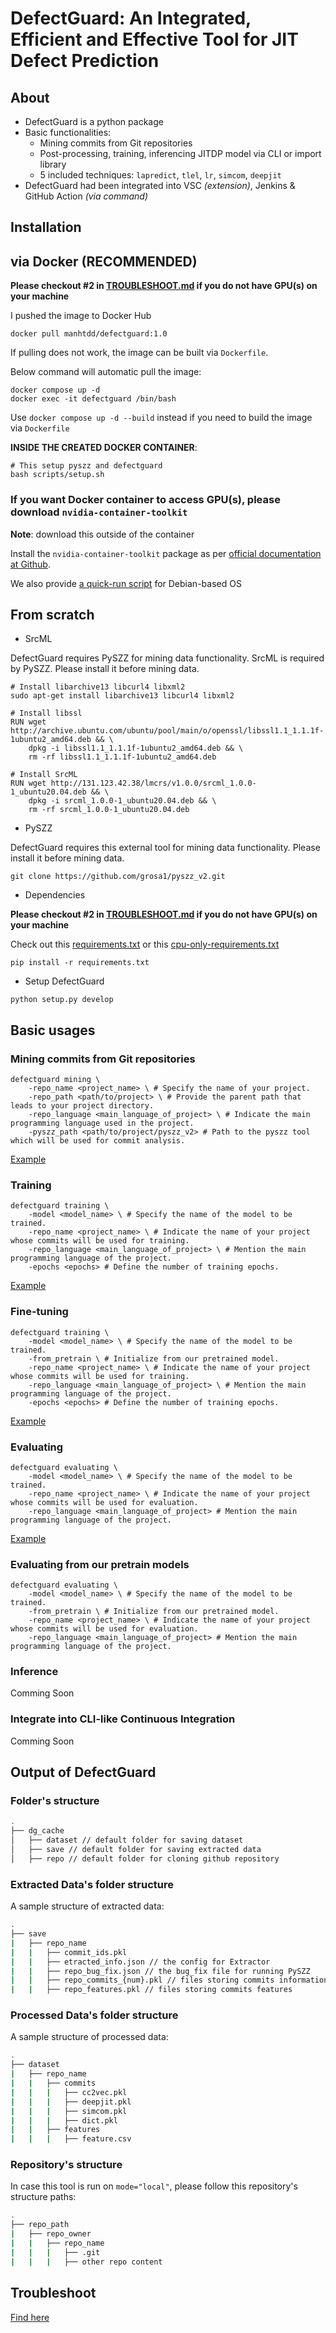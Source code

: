 # DefectGuard: An Integrated, Efficient and Effective Tool for JIT Defect Prediction

## About

- DefectGuard is a python package
- Basic functionalities:
  - Mining commits from Git repositories
  - Post-processing, training, inferencing JITDP model via CLI or import library
  - 5 included techniques: `lapredict`, `tlel`, `lr`, `simcom`, `deepjit`
- DefectGuard had been integrated into VSC _(extension)_, Jenkins & GitHub Action _(via command)_

## Installation

## via Docker (RECOMMENDED)

**Please checkout #2 in [TROUBLESHOOT.md](https://github.com/manhtdd/DefectGuard-the-Package/blob/main/TROUBLESHOOT.md) if you do not have GPU(s) on your machine**

I pushed the image to Docker Hub
```
docker pull manhtdd/defectguard:1.0
```
If pulling does not work, the image can be built via `Dockerfile`.

Below command will automatic pull the image:
```
docker compose up -d
docker exec -it defectguard /bin/bash
```
Use `docker compose up -d --build` instead if you need to build the image via `Dockerfile`

**INSIDE THE CREATED DOCKER CONTAINER**:

```
# This setup pyszz and defectguard
bash scripts/setup.sh
```

### If you want Docker container to access GPU(s), please download `nvidia-container-toolkit`

**Note**: download this outside of the container

Install the `nvidia-container-toolkit` package as per [official documentation at Github](https://github.com/NVIDIA/nvidia-docker).

We also provide [a quick-run script](https://github.com/manhtdd/DefectGuard-the-Package/blob/main/scripts/setup_nvidia_container_toolkit.sh) for Debian-based OS

## From scratch

- SrcML

DefectGuard requires PySZZ for mining data functionality. SrcML is required by PySZZ. Please install it before mining data.

```
# Install libarchive13 libcurl4 libxml2
sudo apt-get install libarchive13 libcurl4 libxml2

# Install libssl
RUN wget http://archive.ubuntu.com/ubuntu/pool/main/o/openssl/libssl1.1_1.1.1f-1ubuntu2_amd64.deb && \
    dpkg -i libssl1.1_1.1.1f-1ubuntu2_amd64.deb && \
    rm -rf libssl1.1_1.1.1f-1ubuntu2_amd64.deb

# Install SrcML
RUN wget http://131.123.42.38/lmcrs/v1.0.0/srcml_1.0.0-1_ubuntu20.04.deb && \
    dpkg -i srcml_1.0.0-1_ubuntu20.04.deb && \
    rm -rf srcml_1.0.0-1_ubuntu20.04.deb
```

- PySZZ

DefectGuard requires this external tool for mining data functionality. Please install it before mining data.

```
git clone https://github.com/grosa1/pyszz_v2.git
```

- Dependencies

**Please checkout #2 in [TROUBLESHOOT.md](https://github.com/manhtdd/DefectGuard-the-Package/blob/main/TROUBLESHOOT.md) if you do not have GPU(s) on your machine**

Check out this [requirements.txt](https://github.com/manhtdd/DefectGuard-the-Package/blob/main/requirements.txt) or this [cpu-only-requirements.txt](https://github.com/manhtdd/DefectGuard-the-Package/blob/main/cpu-only-requirements.txt)

```
pip install -r requirements.txt
```

- Setup DefectGuard

```
python setup.py develop
```

## Basic usages

### Mining commits from Git repositories

```
defectguard mining \
    -repo_name <project_name> \ # Specify the name of your project.
    -repo_path <path/to/project> \ # Provide the parent path that leads to your project directory.
    -repo_language <main_language_of_project> \ # Indicate the main programming language used in the project.
    -pyszz_path <path/to/project/pyszz_v2> # Path to the pyszz tool which will be used for commit analysis.
```

[Example](https://github.com/manhtdd/DefectGuard-the-Package/blob/main/scripts/test_mining.sh)

### Training

```
defectguard training \
    -model <model_name> \ # Specify the name of the model to be trained.
    -repo_name <project_name> \ # Indicate the name of your project whose commits will be used for training.
    -repo_language <main_language_of_project> \ # Mention the main programming language of the project.
    -epochs <epochs> # Define the number of training epochs.
```

[Example](https://github.com/manhtdd/DefectGuard-the-Package/blob/main/scripts/test_train.sh)

### Fine-tuning

```
defectguard training \
    -model <model_name> \ # Specify the name of the model to be trained.
    -from_pretrain \ # Initialize from our pretrained model.
    -repo_name <project_name> \ # Indicate the name of your project whose commits will be used for training.
    -repo_language <main_language_of_project> \ # Mention the main programming language of the project.
    -epochs <epochs> # Define the number of training epochs.
```

[Example](https://github.com/manhtdd/DefectGuard-the-Package/blob/main/scripts/test_finetuning.sh)

### Evaluating

```
defectguard evaluating \
    -model <model_name> \ # Specify the name of the model to be trained.
    -repo_name <project_name> \ # Indicate the name of your project whose commits will be used for evaluation.
    -repo_language <main_language_of_project> # Mention the main programming language of the project.
```

[Example](https://github.com/manhtdd/DefectGuard-the-Package/blob/main/scripts/test_evaluate.sh)

### Evaluating from our pretrain models

```
defectguard evaluating \
    -model <model_name> \ # Specify the name of the model to be trained.
    -from_pretrain \ # Initialize from our pretrained model.
    -repo_name <project_name> \ # Indicate the name of your project whose commits will be used for evaluation.
    -repo_language <main_language_of_project> # Mention the main programming language of the project.
```

### Inference

Comming Soon

### Integrate into CLI-like Continuous Integration

Comming Soon

## Output of DefectGuard

### Folder's structure
```bash
.
├── dg_cache
│   ├── dataset // default folder for saving dataset
│   ├── save // default folder for saving extracted data
│   ├── repo // default folder for cloning github repository
```

### Extracted Data's folder structure

A sample structure of extracted data:
```bash
.
├── save
|   ├── repo_name
|   |   ├── commit_ids.pkl
|   |   ├── etracted_info.json // the config for Extractor
|   |   ├── repo_bug_fix.json // the bug_fix file for running PySZZ
|   |   ├── repo_commits_{num}.pkl // files storing commits information
|   |   ├── repo_features.pkl // files storing commits features
```

### Processed Data's folder structure

A sample structure of processed data:
```bash
.
├── dataset
|   ├── repo_name
|   |   ├── commits
|   |   |   ├── cc2vec.pkl
|   |   |   ├── deepjit.pkl
|   |   |   ├── simcom.pkl
|   |   |   ├── dict.pkl
|   |   ├── features
|   |   |   ├── feature.csv
```

### Repository's structure

In case this tool is run on `mode="local"`, please follow this repository's structure paths:
```bash
.
├── repo_path
|   ├── repo_owner
|   |   ├── repo_name
|   |   |   ├── .git
|   |   |   ├── other repo content
```

## Troubleshoot

[Find here](https://github.com/manhtdd/DefectGuard-the-Package/blob/main/TROUBLESHOOT.md)

